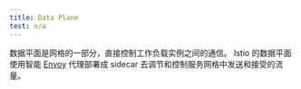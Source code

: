 ```yaml
---
title: Data Plane
test: n/a
---
```


数据平面是网格的一部分，直接控制工作负载实例之间的通信。
Istio 的数据平面使用智能 [Envoy](/zh/docs/reference/glossary/#envoy) 代理部署成 sidecar 去调节和控制服务网格中发送和接受的流量。
